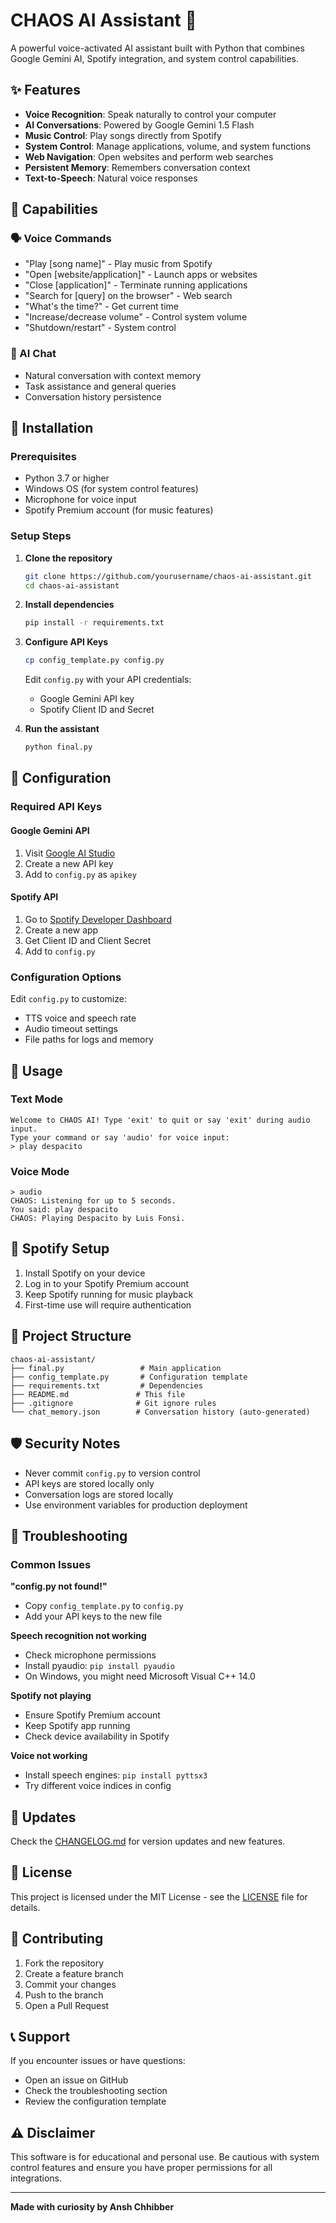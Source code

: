 # CHAOS AI Assistant 🤖

A powerful voice-activated AI assistant built with Python that combines Google Gemini AI, Spotify integration, and system control capabilities.

## ✨ Features

- **Voice Recognition**: Speak naturally to control your computer
- **AI Conversations**: Powered by Google Gemini 1.5 Flash
- **Music Control**: Play songs directly from Spotify
- **System Control**: Manage applications, volume, and system functions
- **Web Navigation**: Open websites and perform web searches
- **Persistent Memory**: Remembers conversation context
- **Text-to-Speech**: Natural voice responses

## 🎯 Capabilities

### 🗣️ Voice Commands
- "Play [song name]" - Play music from Spotify
- "Open [website/application]" - Launch apps or websites
- "Close [application]" - Terminate running applications
- "Search for [query] on the browser" - Web search
- "What's the time?" - Get current time
- "Increase/decrease volume" - Control system volume
- "Shutdown/restart" - System control

### 💬 AI Chat
- Natural conversation with context memory
- Task assistance and general queries
- Conversation history persistence

## 🚀 Installation

### Prerequisites
- Python 3.7 or higher
- Windows OS (for system control features)
- Microphone for voice input
- Spotify Premium account (for music features)

### Setup Steps

1. **Clone the repository**
   ```bash
   git clone https://github.com/yourusername/chaos-ai-assistant.git
   cd chaos-ai-assistant
   ```

2. **Install dependencies**
   ```bash
   pip install -r requirements.txt
   ```

3. **Configure API Keys**
   ```bash
   cp config_template.py config.py
   ```
   
   Edit `config.py` with your API credentials:
   - Google Gemini API key
   - Spotify Client ID and Secret

4. **Run the assistant**
   ```bash
   python final.py
   ```

## 🔧 Configuration

### Required API Keys

#### Google Gemini API
1. Visit [Google AI Studio](https://makersuite.google.com/app/apikey)
2. Create a new API key
3. Add to `config.py` as `apikey`

#### Spotify API
1. Go to [Spotify Developer Dashboard](https://developer.spotify.com/dashboard)
2. Create a new app
3. Get Client ID and Client Secret
4. Add to `config.py`

### Configuration Options

Edit `config.py` to customize:
- TTS voice and speech rate
- Audio timeout settings
- File paths for logs and memory

## 📖 Usage

### Text Mode
```
Welcome to CHAOS AI! Type 'exit' to quit or say 'exit' during audio input.
Type your command or say 'audio' for voice input:
> play despacito
```

### Voice Mode
```
> audio
CHAOS: Listening for up to 5 seconds.
You said: play despacito
CHAOS: Playing Despacito by Luis Fonsi.
```

## 🎵 Spotify Setup

1. Install Spotify on your device
2. Log in to your Spotify Premium account
3. Keep Spotify running for music playback
4. First-time use will require authentication

## 📁 Project Structure

```
chaos-ai-assistant/
├── final.py                 # Main application
├── config_template.py       # Configuration template
├── requirements.txt         # Dependencies
├── README.md               # This file
├── .gitignore              # Git ignore rules
└── chat_memory.json        # Conversation history (auto-generated)
```

## 🛡️ Security Notes

- Never commit `config.py` to version control
- API keys are stored locally only
- Conversation logs are stored locally
- Use environment variables for production deployment

## 🚨 Troubleshooting

### Common Issues

**"config.py not found!"**
- Copy `config_template.py` to `config.py`
- Add your API keys to the new file

**Speech recognition not working**
- Check microphone permissions
- Install pyaudio: `pip install pyaudio`
- On Windows, you might need Microsoft Visual C++ 14.0

**Spotify not playing**
- Ensure Spotify Premium account
- Keep Spotify app running
- Check device availability in Spotify

**Voice not working**
- Install speech engines: `pip install pyttsx3`
- Try different voice indices in config

## 🔄 Updates

Check the [CHANGELOG.md](CHANGELOG.md) for version updates and new features.

## 📄 License

This project is licensed under the MIT License - see the [LICENSE](LICENSE) file for details.

## 🤝 Contributing

1. Fork the repository
2. Create a feature branch
3. Commit your changes
4. Push to the branch
5. Open a Pull Request

## 📞 Support

If you encounter issues or have questions:
- Open an issue on GitHub
- Check the troubleshooting section
- Review the configuration template

## ⚠️ Disclaimer

This software is for educational and personal use. Be cautious with system control features and ensure you have proper permissions for all integrations.

---

**Made with curiosity by Ansh Chhibber**
